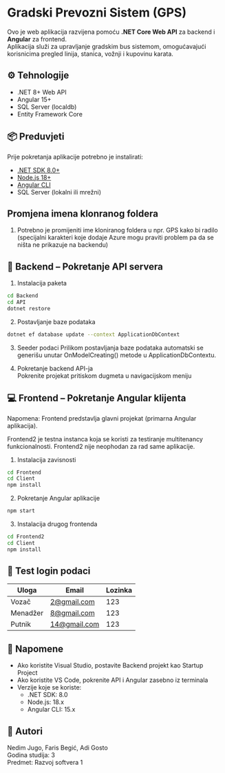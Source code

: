 # Gradski Prevozni Sistem (GPS)

Ovo je web aplikacija razvijena pomoću **.NET Core Web API** za backend i **Angular** za frontend.  
Aplikacija služi za upravljanje gradskim bus sistemom, omogućavajući korisnicima pregled linija, stanica, vožnji i kupovinu karata.

## ⚙️ Tehnologije

- .NET 8+ Web API
- Angular 15+
- SQL Server (localdb)
- Entity Framework Core

## 📦 Preduvjeti

Prije pokretanja aplikacije potrebno je instalirati:

- [.NET SDK 8.0+](https://dotnet.microsoft.com/download)
- [Node.js 18+](https://nodejs.org/)
- [Angular CLI](https://angular.io/cli)
- SQL Server (lokalni ili mrežni)

## Promjena imena klonranog foldera

1. Potrebno je promijeniti ime kloniranog foldera u npr. GPS kako bi radilo (specijalni karakteri koje dodaje Azure mogu praviti problem pa da se ništa ne prikazuje na backendu)

## 🔧 Backend – Pokretanje API servera

1. Instalacija paketa
```bash
cd Backend
cd API
dotnet restore
```

2. Postavljanje baze podataka
```bash
dotnet ef database update --context ApplicationDbContext
```

3. Seeder podaci
Prilikom postavljanja baze podataka automatski se generišu unutar OnModelCreating() metode u ApplicationDbContextu. 

4. Pokretanje backend API-ja  
Pokrenite projekat pritiskom dugmeta u navigacijskom meniju 

## 💻 Frontend – Pokretanje Angular klijenta
Napomena:
Frontend predstavlja glavni projekat (primarna Angular aplikacija).

Frontend2 je testna instanca koja se koristi za testiranje multitenancy funkcionalnosti.
Frontend2 nije neophodan za rad same aplikacije.  

1. Instalacija zavisnosti
```bash
cd Frontend
cd Client
npm install
```

2. Pokretanje Angular aplikacije
```bash
npm start
```

3. Instalacija drugog frontenda
```bash
cd Frontend2
cd Client
npm install
```

## 🔐 Test login podaci

| Uloga | Email | Lozinka |
|-------|-------|---------|
| Vozač | 2@gmail.com | 123 |
| Menadžer |8@gmail.com  | 123 |
| Putnik | 14@gmail.com | 123 |

## 📎 Napomene

- Ako koristite Visual Studio, postavite Backend projekt kao Startup Project
- Ako koristite VS Code, pokrenite API i Angular zasebno iz terminala
- Verzije koje se koriste:
  - .NET SDK: 8.0
  - Node.js: 18.x
  - Angular CLI: 15.x

## 📄 Autori
Nedim Jugo, Faris Begić, Adi Gosto  
Godina studija: 3  
Predmet: Razvoj softvera 1
